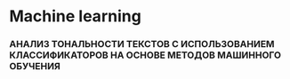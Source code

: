 # Machine learning
### АНАЛИЗ ТОНАЛЬНОСТИ ТЕКСТОВ С ИСПОЛЬЗОВАНИЕМ КЛАССИФИКАТОРОВ НА ОСНОВЕ МЕТОДОВ МАШИННОГО ОБУЧЕНИЯ

